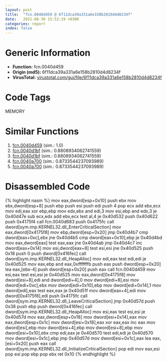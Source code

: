 ```yaml
---
layout: post
title:  "fcn.0040d459 @ 6f11dca39a331a6e158b2810d4d8234f"
date:   2021-08-30 15:52:19 +0300
categories: report
index: false
---
```


# Generic Information
- **Function:** fcn.0040d459
- **Origin (md5):** 6f11dca39a331a6e158b2810d4d8234f
- **VirusTotal:** [virustotal.com/gui/file/6f11dca39a331a6e158b2810d4d8234f][virustotal_ref]

# Code Tags
<span class="tag" id="MEMORY">MEMORY</span>


# Similar Functions

1. [fcn.0040d459][similar_1_ref] (sim.: 1.0)
2. [fcn.0040d1bf][similar_2_ref] (sim.: 0.8808934062741559)
3. [fcn.0040d1bf][similar_3_ref] (sim.: 0.8808934062741559)
4. [fcn.0040a700][similar_4_ref] (sim.: 0.8733544237093989)
5. [fcn.0040a700][similar_5_ref] (sim.: 0.8733544237093989)


# Disassembled Code

{% highlight nasm %}
mov eax,dword[esp+0x10]
push ebx
mov ebx,dword[esp+8]
push ebp
push esi
push edi
push 4
pop ecx
add ebx,ecx
mov edi,eax
xor ebp,ebp
mov edx,ebx
and edi,3
mov esi,ebp
and edx,3
je 0x40d47e
sub ecx,edx
add ebx,ecx
test al,4
je 0x40d532
push 0x40d622
push 0x4175f4
call fcn.0040d683
push 0x4175fc
call dword[sym.imp.KERNEL32.dll_EnterCriticalSection]
mov eax,dword[0x4175f8]
mov ebp,dword[esp+0x20]
jmp 0x40d4b7
cmp dword[eax+0xc],ebx
jne 0x40d4b5
cmp dword[eax+0x10],ebp
je 0x40d4bd
mov eax,dword[eax]
test eax,eax
jne 0x40d4ab
jmp 0x40d4c7
inc dword[eax+0x14]
mov esi,dword[eax+8]
test esi,esi
jne 0x40d525
push 0x18
push 0
push dword[0x416fec]
call dword[sym.imp.KERNEL32.dll_HeapAlloc]
mov edi,eax
test edi,edi
je 0x40d525
mov eax,ebp
and eax,0xfffffffb
push eax
push dword[esp+0x20]
lea eax,[ebx-4]
push dword[esp+0x20]
push eax
call fcn.0040d459
mov esi,eax
test esi,esi
je 0x40d525
mov eax,dword[0x4175f8]
mov dword[esi+8],edi
and dword[edi+4],0
mov dword[edi+8],esi
mov dword[edi+0xc],ebx
mov dword[edi+0x10],ebp
mov dword[edi+0x14],1
mov dword[edi],eax
test eax,eax
je 0x40d51f
mov dword[eax+4],edi
mov dword[0x4175f8],edi
push 0x4175fc
call dword[sym.imp.KERNEL32.dll_LeaveCriticalSection]
jmp 0x40d57d
push 0x38
push ebp
push dword[0x416fec]
call dword[sym.imp.KERNEL32.dll_HeapAlloc]
mov esi,eax
test esi,esi
je 0x40d57d
mov eax,dword[esp+0x18]
mov dword[esi+0x14],eax
mov eax,dword[esp+0x1c]
mov dword[esi+0x18],eax
xor eax,eax
inc eax
mov dword[esi],ebp
mov dword[esi+4],ebp
mov dword[esi+8],ebp
mov dword[esi+0x10],ebx
cmp edi,eax
je 0x40d570
test edi,edi
je 0x40d570
mov dword[esi+0x1c],ebp
jmp 0x40d57d
mov dword[esi+0x1c],eax
lea eax,[esi+0x20]
push eax
call dword[sym.imp.KERNEL32.dll_InitializeCriticalSection]
pop edi
mov eax,esi
pop esi
pop ebp
pop ebx
ret 0x10
{% endhighlight %}


[similar_1_ref]: /report/fcn.0040d459@fbf34fa6d7da2b8e1de5133a8ca34847
[similar_2_ref]: /report/fcn.0040d1bf@fbf34fa6d7da2b8e1de5133a8ca34847
[similar_3_ref]: /report/fcn.0040d1bf@6f11dca39a331a6e158b2810d4d8234f
[similar_4_ref]: /report/fcn.0040a700@fbf34fa6d7da2b8e1de5133a8ca34847
[similar_5_ref]: /report/fcn.0040a700@6f11dca39a331a6e158b2810d4d8234f
[virustotal_ref]: https://www.virustotal.com/gui/file/6f11dca39a331a6e158b2810d4d8234f